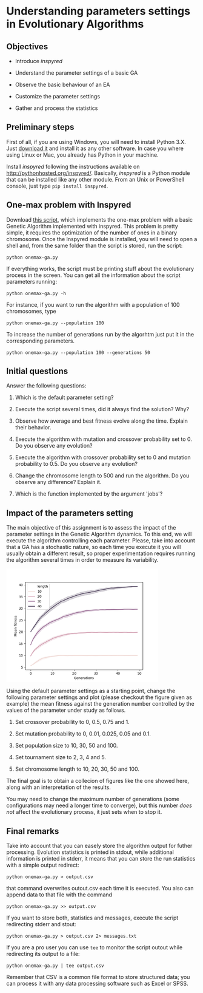 # Understanding parameters settings in Evolutionary Algorithms

## Objectives

* Introduce *inspyred*

* Understand the parameter settings of a basic GA

* Observe the basic behaviour of an EA

* Customize the parameter settings

* Gather and process the statistics

## Preliminary steps

First of all, if you are using Windows, you will need to install Python 3.X. Just [download it](https://www.python.org/downloads/) and install it as any other software. In case you where using Linux or Mac, you already has Python in your machine.

Install *inspyred* following the instructions available on http://pythonhosted.org/inspyred/. Basically, *inspyred* is a Python module that can be installed like any other module. From an Unix or PowerShell console, just type ```pip install inspyred```.


## One-max problem with Inspyred

Download [this script](https://gist.github.com/dfbarrero/ea3f81cd9a7847147e48490dd0b44b50), which implements the one-max problem with a basic Genetic Algorithm implemented with inspyred. This problem is pretty simple, it requires the optimization of the number of ones in a binary chromosome. Once the Inspyred module is installed, you will need to open a shell and, from the same folder than the script is stored, run the script:

```
python onemax-ga.py
```

If everything works, the script must be printing stuff about the evolutionary process in the screen. You can get all the information about the script parameters running:

```
python onemax-ga.py -h
```

For instance, if you want to run the algorithm with a population of 100 chromosomes, type 

```
python onemax-ga.py --population 100
```

To increase the number of generations run by the algorhtm just put it in the corresponding parameters.

```
python onemax-ga.py --population 100 --generations 50
```

## Initial questions

Answer the following questions:

1. Which is the default parameter setting?

2. Execute the script several times, did it always find the solution? Why?

3. Observe how average and best fitness evolve along the time. Explain their behavior.

4. Execute the algorithm with mutation and crossover probability set to 0. Do you observe any evolution?

5. Execute the algorithm with crossover probability set to 0 and mutation probability to 0.5. Do you observe any evolution?

6. Change the chromosome length to 500 and run the algorithm. Do you observe any difference? Explain it.

7. Which is the function implemented by the argument 'jobs'?

## Impact of the parameters setting 

The main objective of this assignment is to assess the impact of the parameter settings in the Genetic Algorithm dynamics. To this end, we will execute the algorithm controlling each parameter. Please, take into account that a GA has a stochastic nature, so each time you execute it you will usually obtain a different result, so proper experimentation requires running the algorithm several times in order to measure its variability.

<img align="center" src="plot.png" width="400">

Using the default parameter settings as a starting point, change the following parameter settings and plot (please checkout the figure given as example) the mean fitness against the generation number controlled by the values of the parameter under study as follows.

1. Set crossover probability to 0, 0.5, 0.75 and 1.

2. Set mutation probability to 0, 0.01, 0.025, 0.05 and 0.1.

3. Set population size to 10, 30, 50 and 100.

4. Set tournament size to 2, 3, 4 and 5.

5. Set chromosome length to 10, 20, 30, 50 and 100.

The final goal is to obtain a collecion of figures like the one showed here, along with an interpretation of the results.

You may need to change the maximum number of generations (some configurations may need a longer time to converge), but this number *does not* affect the evolutionary process, it just sets when to stop it.

## Final remarks

Take into account that you can easely store the algorithm output for futher processing. Evolution statistics is printed in stdout, while additional information is printed in stderr, it means that you can store the run statistics with a simple output redirect:

```
python onemax-ga.py > output.csv
```

that command overwrites outout.csv each time it is executed. You also can append data to that file with the command 

```
python onemax-ga.py >> output.csv
```

If you want to store both, statistics and messages, execute the script redirecting stderr and stout:

```
python onemax-ga.py > output.csv 2> messages.txt
```

If you are a pro user you can use `tee` to monitor the script outout while redirecting its output to a file:

```
python onemax-ga.py | tee output.csv 
```

Remember that CSV is a common file format to store structured data; you can process it with any data processing software such as Excel or SPSS.
